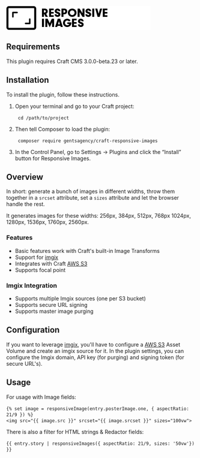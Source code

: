 ![Craft Responsive Images](resources/img/plugin-logo.png)

## Requirements

This plugin requires Craft CMS 3.0.0-beta.23 or later.

## Installation

To install the plugin, follow these instructions.

1. Open your terminal and go to your Craft project:

        cd /path/to/project

2. Then tell Composer to load the plugin:

        composer require gentsagency/craft-responsive-images

3. In the Control Panel, go to Settings → Plugins and click the “Install” button for Responsive Images.

## Overview

In short: generate a bunch of images in different widths, throw them together in a `srcset` attribute, set a `sizes` attribute and let the browser handle the rest.

It generates images for these widths: 256px, 384px, 512px, 768px 1024px, 1280px, 1536px, 1760px, 2560px.

### Features

 - Basic features work with Craft's built-in Image Transforms
 - Support for [imgix](https://www.imgix.com)
 - Integrates with Craft [AWS S3](https://github.com/craftcms/aws-s3)
 - Supports focal point

### Imgix Integration

 - Supports multiple Imgix sources (one per S3 bucket)
 - Supports secure URL signing
 - Supports master image purging

## Configuration

If you want to leverage [imgix](https://www.imgix.com), you'll have to configure a [AWS S3](https://github.com/craftcms/aws-s3) Asset Volume and create an imgix source for it. In the plugin settings, you can configure the Imgix domain, API key (for purging) and signing token (for secure URL's).

## Usage

For usage with Image fields:

```twig
{% set image = responsiveImage(entry.posterImage.one, { aspectRatio: 21/9 }) %}
<img src="{{ image.src }}" srcset="{{ image.srcset }}" sizes="100vw">
```

There is also a filter for HTML strings & Redactor fields:

```twig
{{ entry.story | responsiveImages({ aspectRatio: 21/9, sizes: '50vw'}) }}
```
